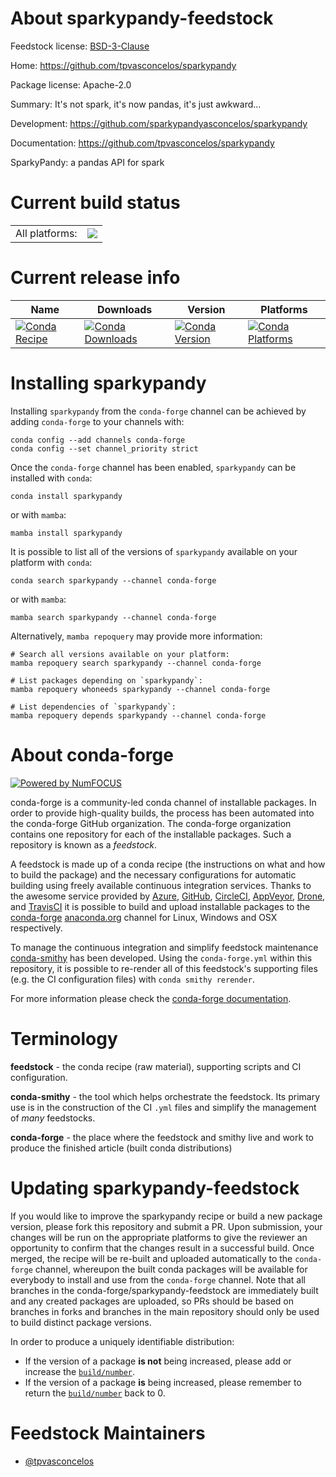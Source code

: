 About sparkypandy-feedstock
===========================

Feedstock license: [BSD-3-Clause](https://github.com/conda-forge/sparkypandy-feedstock/blob/main/LICENSE.txt)

Home: https://github.com/tpvasconcelos/sparkypandy

Package license: Apache-2.0

Summary: It's not spark, it's now pandas, it's just awkward...

Development: https://github.com/sparkypandyasconcelos/sparkypandy

Documentation: https://github.com/tpvasconcelos/sparkypandy

SparkyPandy: a pandas API for spark

Current build status
====================


<table><tr><td>All platforms:</td>
    <td>
      <a href="https://dev.azure.com/conda-forge/feedstock-builds/_build/latest?definitionId=13208&branchName=main">
        <img src="https://dev.azure.com/conda-forge/feedstock-builds/_apis/build/status/sparkypandy-feedstock?branchName=main">
      </a>
    </td>
  </tr>
</table>

Current release info
====================

| Name | Downloads | Version | Platforms |
| --- | --- | --- | --- |
| [![Conda Recipe](https://img.shields.io/badge/recipe-sparkypandy-green.svg)](https://anaconda.org/conda-forge/sparkypandy) | [![Conda Downloads](https://img.shields.io/conda/dn/conda-forge/sparkypandy.svg)](https://anaconda.org/conda-forge/sparkypandy) | [![Conda Version](https://img.shields.io/conda/vn/conda-forge/sparkypandy.svg)](https://anaconda.org/conda-forge/sparkypandy) | [![Conda Platforms](https://img.shields.io/conda/pn/conda-forge/sparkypandy.svg)](https://anaconda.org/conda-forge/sparkypandy) |

Installing sparkypandy
======================

Installing `sparkypandy` from the `conda-forge` channel can be achieved by adding `conda-forge` to your channels with:

```
conda config --add channels conda-forge
conda config --set channel_priority strict
```

Once the `conda-forge` channel has been enabled, `sparkypandy` can be installed with `conda`:

```
conda install sparkypandy
```

or with `mamba`:

```
mamba install sparkypandy
```

It is possible to list all of the versions of `sparkypandy` available on your platform with `conda`:

```
conda search sparkypandy --channel conda-forge
```

or with `mamba`:

```
mamba search sparkypandy --channel conda-forge
```

Alternatively, `mamba repoquery` may provide more information:

```
# Search all versions available on your platform:
mamba repoquery search sparkypandy --channel conda-forge

# List packages depending on `sparkypandy`:
mamba repoquery whoneeds sparkypandy --channel conda-forge

# List dependencies of `sparkypandy`:
mamba repoquery depends sparkypandy --channel conda-forge
```


About conda-forge
=================

[![Powered by
NumFOCUS](https://img.shields.io/badge/powered%20by-NumFOCUS-orange.svg?style=flat&colorA=E1523D&colorB=007D8A)](https://numfocus.org)

conda-forge is a community-led conda channel of installable packages.
In order to provide high-quality builds, the process has been automated into the
conda-forge GitHub organization. The conda-forge organization contains one repository
for each of the installable packages. Such a repository is known as a *feedstock*.

A feedstock is made up of a conda recipe (the instructions on what and how to build
the package) and the necessary configurations for automatic building using freely
available continuous integration services. Thanks to the awesome service provided by
[Azure](https://azure.microsoft.com/en-us/services/devops/), [GitHub](https://github.com/),
[CircleCI](https://circleci.com/), [AppVeyor](https://www.appveyor.com/),
[Drone](https://cloud.drone.io/welcome), and [TravisCI](https://travis-ci.com/)
it is possible to build and upload installable packages to the
[conda-forge](https://anaconda.org/conda-forge) [anaconda.org](https://anaconda.org/)
channel for Linux, Windows and OSX respectively.

To manage the continuous integration and simplify feedstock maintenance
[conda-smithy](https://github.com/conda-forge/conda-smithy) has been developed.
Using the ``conda-forge.yml`` within this repository, it is possible to re-render all of
this feedstock's supporting files (e.g. the CI configuration files) with ``conda smithy rerender``.

For more information please check the [conda-forge documentation](https://conda-forge.org/docs/).

Terminology
===========

**feedstock** - the conda recipe (raw material), supporting scripts and CI configuration.

**conda-smithy** - the tool which helps orchestrate the feedstock.
                   Its primary use is in the construction of the CI ``.yml`` files
                   and simplify the management of *many* feedstocks.

**conda-forge** - the place where the feedstock and smithy live and work to
                  produce the finished article (built conda distributions)


Updating sparkypandy-feedstock
==============================

If you would like to improve the sparkypandy recipe or build a new
package version, please fork this repository and submit a PR. Upon submission,
your changes will be run on the appropriate platforms to give the reviewer an
opportunity to confirm that the changes result in a successful build. Once
merged, the recipe will be re-built and uploaded automatically to the
`conda-forge` channel, whereupon the built conda packages will be available for
everybody to install and use from the `conda-forge` channel.
Note that all branches in the conda-forge/sparkypandy-feedstock are
immediately built and any created packages are uploaded, so PRs should be based
on branches in forks and branches in the main repository should only be used to
build distinct package versions.

In order to produce a uniquely identifiable distribution:
 * If the version of a package **is not** being increased, please add or increase
   the [``build/number``](https://docs.conda.io/projects/conda-build/en/latest/resources/define-metadata.html#build-number-and-string).
 * If the version of a package **is** being increased, please remember to return
   the [``build/number``](https://docs.conda.io/projects/conda-build/en/latest/resources/define-metadata.html#build-number-and-string)
   back to 0.

Feedstock Maintainers
=====================

* [@tpvasconcelos](https://github.com/tpvasconcelos/)

